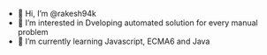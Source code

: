 - 👋 Hi, I’m @rakesh94k
- 👀 I’m interested in Dveloping automated solution for every manual problem
- 🌱 I’m currently learning Javascript, ECMA6 and Java

<!---
rakesh94k/rakesh94k is a ✨ special ✨ repository because its `README.md` (this file) appears on your GitHub profile.
You can click the Preview link to take a look at your changes.
--->
